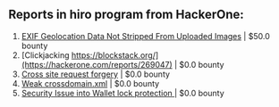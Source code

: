 ## Reports in hiro program from HackerOne:
1. [EXIF Geolocation Data Not Stripped From Uploaded Images](https://hackerone.com/reports/615336) | $50.0 bounty
2. [Clickjacking https://blockstack.org/](https://hackerone.com/reports/269047) | $0.0 bounty
3. [Cross site request forgery](https://hackerone.com/reports/269196) | $0.0 bounty
4. [Weak crossdomain.xml](https://hackerone.com/reports/269184) | $0.0 bounty
5. [Security Issue into Wallet lock protection ](https://hackerone.com/reports/1792544) | $0.0 bounty